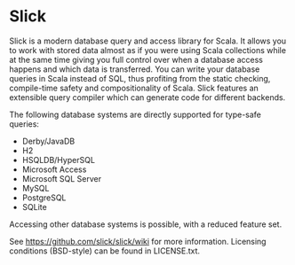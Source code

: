 Slick
=====

Slick is a modern database query and access library for Scala. It allows you
to work with stored data almost as if you were using Scala collections while
at the same time giving you full control over when a database access happens
and which data is transferred. You can write your database queries in Scala
instead of SQL, thus profiting from the static checking, compile-time safety
and compositionality of Scala. Slick features an extensible query compiler
which can generate code for different backends.

The following database systems are directly supported for type-safe queries:

- Derby/JavaDB
- H2
- HSQLDB/HyperSQL
- Microsoft Access
- Microsoft SQL Server
- MySQL
- PostgreSQL
- SQLite

Accessing other database systems is possible, with a reduced feature set.

See <https://github.com/slick/slick/wiki> for more information.
Licensing conditions (BSD-style) can be found in LICENSE.txt.
